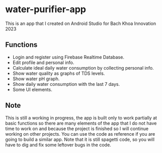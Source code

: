 # water-purifier-app
This is an app that I created on Android Studio for Bach Khoa Innovation 2023


## Functions
- Login and register using Firebase Realtime Database.
- Edit profile and personal info.
- Calculate ideal daily water consumption by collecting personal info.
- Show water quality as graphs of TDS levels.
- Show water pH graph.
- Show daily water consumption with the last 7 days.
- Some UI elements.

## Note
  This is still a working in progress, the app is built only to work partially at basic functions so there are many elements of the app that I do not have time
  to work on and because the project is finished so I will continue working on other projects.
  You can use the code as reference if you are going to build a similar app. Note that it is still spagetti code, so you will have to dig and fix some leftover bugs
  in the code.

